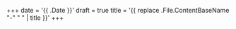 +++
date = '{{ .Date }}'
draft = true 
title = '{{ replace .File.ContentBaseName "-" " " | title }}'
+++
